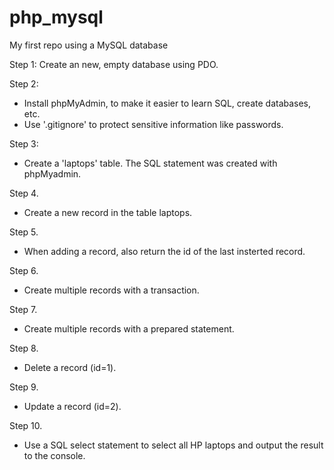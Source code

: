 # php_mysql
My first repo using a MySQL database

Step 1:
Create an new, empty database using PDO.

Step 2:
- Install phpMyAdmin, to make it easier to learn SQL, create databases, etc.
- Use '.gitignore' to protect sensitive information like passwords.

Step 3:
- Create a 'laptops' table. The SQL statement was created with phpMyadmin.

Step 4.
- Create a new record in the table laptops.

Step 5.
- When adding a record, also return the id of the last insterted record.

Step 6.
- Create multiple records with a transaction.

Step 7.
- Create multiple records with a prepared statement.

Step 8.
- Delete a record (id=1).

Step 9.
- Update a record (id=2).

Step 10.
 - Use a SQL select statement to select all HP laptops and output the result to the console.